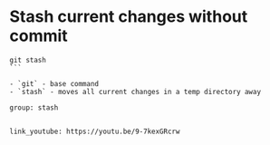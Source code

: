 # Stash current changes without commit

````
git stash
```

- `git` - base command
- `stash` - moves all current changes in a temp directory away

group: stash


link_youtube: https://youtu.be/9-7kexGRcrw

